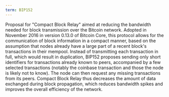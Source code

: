 ```yaml
---
term: BIP152
---
```


Proposal for "Compact Block Relay" aimed at reducing the bandwidth needed for block transmission over the Bitcoin network. Adopted in November 2016 in version 0.13.0 of Bitcoin Core, this protocol allows for the communication of block information in a compact manner, based on the assumption that nodes already have a large part of a recent block's transactions in their mempool. Instead of transmitting each transaction in full, which would result in duplication, BIP152 proposes sending only short identifiers for transactions already known to peers, accompanied by a few selected transactions (notably the coinbase transaction and those the node is likely not to know). The node can then request any missing transactions from its peers. Compact Block Relay thus decreases the amount of data exchanged during block propagation, which reduces bandwidth spikes and improves the overall efficiency of the network.